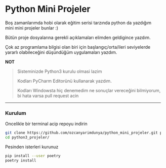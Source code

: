 # Python Mini Projeler


> 

Boş zamanlarımda hobi olarak eğitim serisi tarzında python da yazdığım mini mini projeler bunlar :)

Bütün proje dosyalarına gerekli açıklamaları elimden geldigince yazdım.

Çok az programlama bilgisi olan biri için başlangıç/orta/ileri seviyelerde yararlı olabileceğini düşündüğüm uygulamaları yazdım.

**NOT** 
> Sisteminizde Python3 kurulu olmasi lazim
> 
> Kodları PyCharm Editorünü kullanarak yazdım. 
> 
> Kodları Windowsta hiç denemedim ne sonuçlar vereceğini bilmiyorum, bi hata varsa pull request acin
----

### Kurulum

Oncelikle bir terminal acip repoyu indirin

```bash
git clone https://github.com/ozcanyarimdunya/python_mini_projeler.git python3_projeler
cd python3_projeler/
```

Pesinden isterleri kurunuz

```bash
pip install --user poetry
poetry install
```
